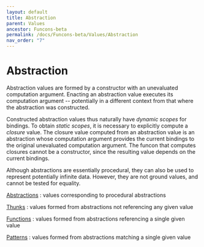 ```yaml
---
layout: default
title: Abstraction
parent: Values
ancestor: Funcons-beta
permalink: /docs/Funcons-beta/Values/Abstraction
nav_order: "7"
---
```


Abstraction
===========

Abstraction values are formed by a constructor with an unevaluated computation argument.
Enacting an abstraction value executes its computation argument
-- potentially in a different context from that where the abstraction was constructed.

Constructed abstraction values thus naturally have *dynamic scopes* for bindings.
To obtain *static scopes*, it is necessary to explicitly compute a *closure* value.
The closure value computed from an abstraction value is an abstraction whose computation argument provides the current bindings to the original unevaluated computation argument.
The funcon that computes closures cannot be a constructor, since the resulting value depends on the current bindings.

Although abstractions are essentially procedural, they can also be used to represent potentially infinite data.
However, they are not ground values, and cannot be tested for equality.

[Abstractions]
: values corresponding to procedural abstractions

[Thunks]
: values formed from abstractions not referencing any given value

[Functions]
: values formed from abstractions referencing a single given value

[Patterns]
: values formed from abstractions matching a single given value

[values]:       /CBS-beta/Funcons-beta/Values/Value-Types/

[abstractions]: /CBS-beta/Funcons-beta/Values/Abstraction/Generic/
[thunks]:       /CBS-beta/Funcons-beta/Values/Abstraction/Thunks/
[functions]:    /CBS-beta/Funcons-beta/Values/Abstraction/Functions/
[patterns]:     /CBS-beta/Funcons-beta/Values/Abstraction/Patterns/

[computations]: /CBS-beta/docs/Funcons-beta/Computations
